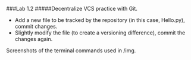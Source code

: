 ###Lab 1.2
#####Decentralize VCS practice with Git.

* Add a new file to be tracked by the repository (in this case, Hello.py), commit changes.
* Slightly modify the file (to create a versioning difference), commit the changes again.

Screenshots of the terminal commands used in /img.
